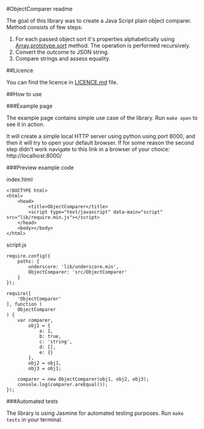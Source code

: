 #ObjectComparer readme

The goal of this library was to create a Java Script plain object comparer. Method consists of few steps:

1. For each passed object sort it's properties alphabetically using [Array,prototype.sort](https://developer.mozilla.org/en-US/docs/Web/JavaScript/Reference/Global_Objects/Array/sort) method. The operation is performed recursively.
2. Convert the outcome to JSON string.
3. Compare strings and assess equality.

##Licence

You can find the licence in [LICENCE.md](https://github.com/karoltarasiuk/ObjectComparer/blob/master/LICENCE.md) file.

##How to use

###Example page

The example page contains simple use case of the library. Run `make open` to see it in action.

It will create a simple local HTTP server using python using port 8000, and then it will try to open your default browser. If for some reason the second step didn't work navigate to this link in a browser of your choice: http://localhost:8000/

###Preview example code

index.html
```
<!DOCTYPE html>
<html>
    <head>
        <title>ObjectComparer</title>
        <script type="text/javascript" data-main="script" src="lib/require.min.js"></script>
    </head>
    <body></body>
</html>

```

script.js
```
require.config({
    paths: {
        underscore: 'lib/underscore.min',
        ObjectComparer: 'src/ObjectComparer'
    }
});

require([
    'ObjectComparer'
], function (
    ObjectComparer
) {
    var comparer,
        obj1 = {
            a: 1,
            b: true,
            c: 'string',
            d: [],
            e: {}
        },
        obj2 = obj1,
        obj3 = obj1;

    comparer = new ObjectComparer(obj1, obj2, obj3);
    console.log(comparer.areEqual());
});

```

###Automated tests

The library is using Jasmine for automated testing purposes. Run `make tests` in your terminal.
